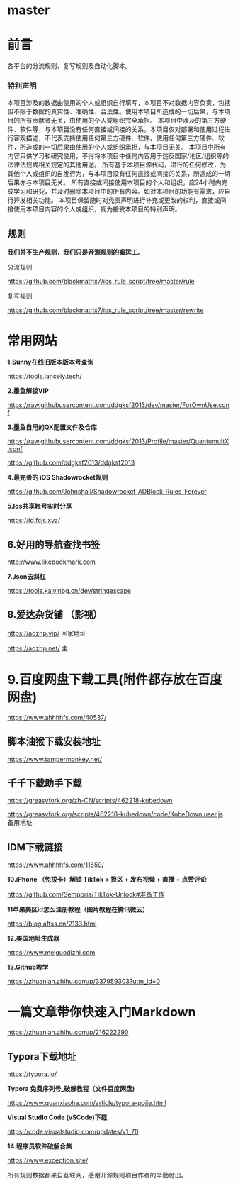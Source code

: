 # master


# **前言**

各平台的分流规则、复写规则及自动化脚本。





### **特别声明**


本项目涉及的数据由使用的个人或组织自行填写，本项目不对数据内容负责，包括但不限于数据的真实性、准确性、合法性。使用本项目所造成的一切后果，与本项目的所有贡献者无关，由使用的个人或组织完全承担。
本项目中涉及的第三方硬件、软件等，与本项目没有任何直接或间接的关系。本项目仅对部署和使用过程进行客观描述，不代表支持使用任何第三方硬件、软件。使用任何第三方硬件、软件，所造成的一切后果由使用的个人或组织承担，与本项目无关。
本项目中所有内容只供学习和研究使用，不得将本项目中任何内容用于违反国家/地区/组织等的法律法规或相关规定的其他用途。
所有基于本项目源代码，进行的任何修改，为其他个人或组织的自发行为，与本项目没有任何直接或间接的关系，所造成的一切后果亦与本项目无关。
所有直接或间接使用本项目的个人和组织，应24小时内完成学习和研究，并及时删除本项目中的所有内容。如对本项目的功能有需求，应自行开发相关功能。
本项目保留随时对免责声明进行补充或更改的权利，直接或间接使用本项目内容的个人或组织，视为接受本项目的特别声明。

## 规则

**我们并不生产规则，我们只是开源规则的搬运工。**


分流规则


https://github.com/blackmatrix7/ios_rule_script/tree/master/rule


复写规则


https://github.com/blackmatrix7/ios_rule_script/tree/master/rewrite






# **常用网站** 




**1.Sunny在线旧版本版本号查询**

https://tools.lancely.tech/

**2.墨鱼解锁VIP**

 https://raw.githubusercontent.com/ddgksf2013/dev/master/ForOwnUse.conf


**3.墨鱼自用的QX配置文件及仓库**

https://raw.githubusercontent.com/ddgksf2013/Profile/master/QuantumultX.conf

https://github.com/ddgksf2013/ddgksf2013


**4.最完善的 iOS Shadowrocket规则**

https://github.com/Johnshall/Shadowrocket-ADBlock-Rules-Forever


**5.Ios共享帐号实时分享**


https://id.fcjs.xyz/


## 6.好用的导航查找书签

http://www.likebookmark.com


**7.Json去斜杠**

https://tools.kalvinbg.cn/dev/stringescape


## 8.爱达杂货铺 （影视）

https://adzhp.vip/  回家地址

https://adzhp.net/  主

# **9.百度网盘下载工具(附件都存放在百度网盘)**

https://www.ahhhhfs.com/40537/



## 脚本油猴下载安装地址

https://www.tampermonkey.net/

## 千千下载助手下载

https://greasyfork.org/zh-CN/scripts/462218-kubedown

https://greasyfork.org/scripts/462218-kubedown/code/KubeDown.user.js  备用地址

## IDM下载链接

https://www.ahhhhfs.com/11659/




**10.iPhone （免拔卡）解锁 TikTok + 换区 + 发布视频 + 直播 + 点赞评论**


https://github.com/Semporia/TikTok-Unlock#准备工作


**11苹果美区id怎么注册教程（图片教程在腾讯微云）**

https://blog.aftss.cn/2133.html

**12.美国地址生成器**

https://www.meiguodizhi.com


**13.Github教学**

https://zhuanlan.zhihu.com/p/337959303?utm_id=0

# **一篇文章带你快速入门Markdown**

https://zhuanlan.zhihu.com/p/216222290

## Typora下载地址

https://typora.io/

**Typora 免费序列号_破解教程（文件百度网盘)**

https://www.quanxiaoha.com/article/typora-pojie.html

**Visual Studio Code (vSCode)下载**

https://code.visualstudio.com/updates/v1_70


**14.程序员软件破解合集**

https://www.exception.site/




所有规则数据都来自互联网，感谢开源规则项目作者的辛勤付出。
